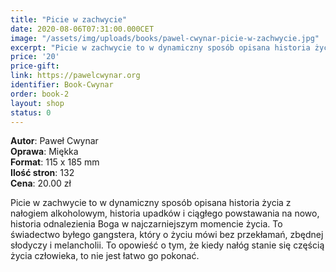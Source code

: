 ```yaml
---
title: "Picie w zachwycie"
date: 2020-08-06T07:31:00.000CET
image: "/assets/img/uploads/books/pawel-cwynar-picie-w-zachwycie.jpg"
excerpt: "Picie w zachwycie to w dynamiczny sposób opisana historia życia z nałogiem alkoholowym, historia upadków i ciągłego powstawania na nowo..."
price: '20' 
price-gift: 
link: https://pawelcwynar.org
identifier: Book-Cwynar
order: book-2
layout: shop
status: 0
---
```

 
**Autor**: Paweł Cwynar   
**Oprawa**: Miękka   
**Format**: 115 x 185 mm  
**Ilość stron**: 132   
**Cena**: 20.00 zł 

Picie w zachwycie to w dynamiczny sposób opisana historia życia z nałogiem alkoholowym, historia upadków i ciągłego powstawania na nowo, historia odnalezienia Boga w najczarniejszym momencie życia. To świadectwo byłego gangstera, który o życiu mówi bez przekłamań, zbędnej słodyczy i melancholii. To opowieść o tym, że kiedy nałóg stanie się częścią życia człowieka, to nie jest łatwo go pokonać. 

